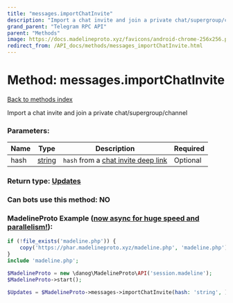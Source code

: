 ```yaml
---
title: "messages.importChatInvite"
description: "Import a chat invite and join a private chat/supergroup/channel"
grand_parent: "Telegram RPC API"
parent: "Methods"
image: https://docs.madelineproto.xyz/favicons/android-chrome-256x256.png
redirect_from: /API_docs/methods/messages_importChatInvite.html
---
```

# Method: messages.importChatInvite
[Back to methods index](index.html)



Import a chat invite and join a private chat/supergroup/channel

### Parameters:

| Name     |    Type       | Description | Required |
|----------|---------------|-------------|----------|
|hash|[string](/API_docs/types/string.html) | `hash` from a [chat invite deep link](https://core.telegram.org/api/links#chat-invite-links) | Optional|


### Return type: [Updates](/API_docs/types/Updates.html)

### Can bots use this method: **NO**


### MadelineProto Example ([now async for huge speed and parallelism!](https://docs.madelineproto.xyz/docs/ASYNC.html)):


```php
if (!file_exists('madeline.php')) {
    copy('https://phar.madelineproto.xyz/madeline.php', 'madeline.php');
}
include 'madeline.php';

$MadelineProto = new \danog\MadelineProto\API('session.madeline');
$MadelineProto->start();

$Updates = $MadelineProto->messages->importChatInvite(hash: 'string', );
```

